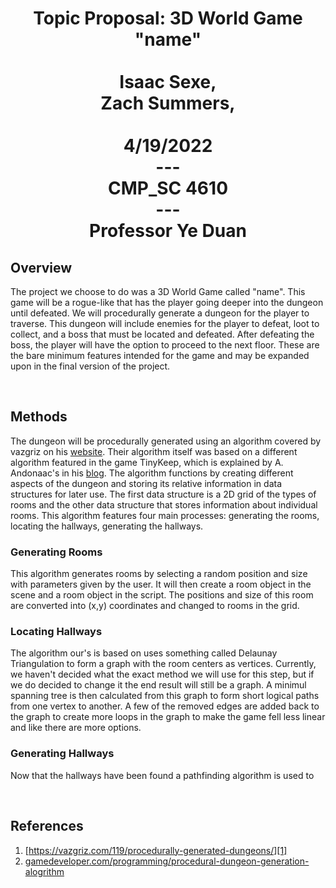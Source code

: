 # <center>Topic Proposal:  3D World Game <br>"name" <br><br>Isaac Sexe, <br>Zach Summers, <br><br>4/19/2022 <br>--- <br> CMP_SC 4610 <br> --- <br>Professor Ye Duan

## Overview

The project we choose to do was a 3D World Game called "name".  This game will be a rogue-like that has the player going deeper into the dungeon until defeated.  We will procedurally generate a dungeon for the player to traverse.  This dungeon will include enemies for the player to defeat, loot to collect, and a boss that must be located and defeated.  After defeating the boss, the player will have the option to proceed to the next floor.  These are the bare minimum features intended for the game and may be expanded upon in the final version of the project.

<br>

## Methods

The dungeon will be procedurally generated using an algorithm covered by vazgriz on his [website][1].  Their algorithm itself was based on a different algorithm featured in the game TinyKeep, which is explained by A. Andonaac's in his [blog][2].  The algorithm functions by creating different aspects of the dungeon and storing its relative information in data structures for later use.  The first data structure is a 2D grid of the types of rooms and the other data structure that stores information about individual rooms. This algorithm features four main processes: generating the rooms, locating the hallways, generating the hallways.

### Generating Rooms

This algorithm generates rooms by selecting a random position and size with parameters given by the user.  It will then create a room object in the scene and a room object in the script.  The positions and size of this room are converted into (x,y) coordinates and changed to rooms in the grid.

### Locating Hallways

The algorithm our's is based on uses something called Delaunay Triangulation to form a graph with the room centers as vertices.  Currently, we haven't decided what the exact method we will use for this step, but if we do decided to change it the end result will still be a graph.  A minimul spanning tree is then calculated from this graph to form short logical paths from one vertex to another.  A few of the removed edges are added back to the graph to create more loops in the graph to make the game fell less linear and like there are more options.

### Generating Hallways

Now that the hallways have been found a pathfinding algorithm is used to 

<br>

## References

1. [https://vazgriz.com/119/procedurally-generated-dungeons/][1]
2. [gamedeveloper.com/programming/procedural-dungeon-generation-alogrithm][2]

<References>

[1]: https://vazgriz.com/119/procedurally-generated-dungeons/
[2]: gamedeveloper.com/programming/procedural-dungeon-generation-alogrithm
